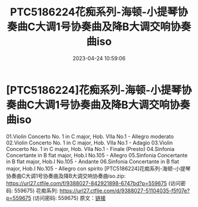 ﻿---
title: PTC5186224花痴系列-海顿-小提琴协奏曲C大调1号协奏曲及降B大调交响协奏曲iso
date: 2023-04-24 10:59:06
categories: 古典音乐、新世纪、纯音雅乐
tags: 纯音雅乐
---
# [PTC5186224]花痴系列-海顿-小提琴协奏曲C大调1号协奏曲及降B大调交响协奏曲iso

01.Violin Concerto No. 1 in C major, Hob.
VIIa No.1 - Allegro moderato
02.Violin Concerto No. 1 in C major, Hob. VIIa No.1 - Adagio
03.Violin Concerto No. 1 in C major, Hob. VIIa No.1 - Finale
(Presto)
04.Sinfonia Concertante in B flat major, Hob.I No.105 -
Allegro
05.Sinfonia Concertante in B flat major, Hob.I No.105 -
Andante
06.Sinfonia Concertante in B flat major, Hob.I No.105 - Allegro
con spirito
[PTC5186224]花痴系列-海顿-小提琴协奏曲C大调1号协奏曲及降B大调交响协奏曲iso.zip: https://url27.ctfile.com/f/9388027-842921898-6747bd?p=559675
(访问密码: 559675)
花痴系列: https://url27.ctfile.com/d/9388027-51104035-f5f07e?p=559675
(访问密码: 559675)
原文：[链接](https://blog.sina.com.cn/s/blog_1647c7e76010311l3.html)